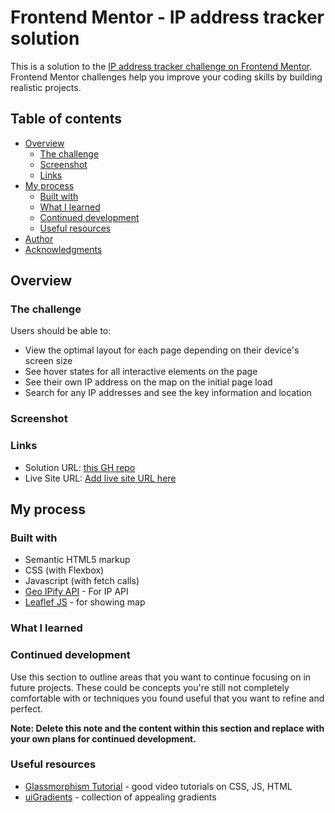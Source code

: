 # Frontend Mentor - IP address tracker solution

This is a solution to the [IP address tracker challenge on Frontend Mentor](https://www.frontendmentor.io/challenges/ip-address-tracker-I8-0yYAH0). Frontend Mentor challenges help you improve your coding skills by building realistic projects. 

## Table of contents

- [Overview](#overview)
  - [The challenge](#the-challenge)
  - [Screenshot](#screenshot)
  - [Links](#links)
- [My process](#my-process)
  - [Built with](#built-with)
  - [What I learned](#what-i-learned)
  - [Continued development](#continued-development)
  - [Useful resources](#useful-resources)
- [Author](#author)
- [Acknowledgments](#acknowledgments)

## Overview

### The challenge

Users should be able to:

- View the optimal layout for each page depending on their device's screen size
- See hover states for all interactive elements on the page
- See their own IP address on the map on the initial page load
- Search for any IP addresses and see the key information and location

### Screenshot


### Links

- Solution URL: [this GH repo](https://github.com/anapimolodec/track-ip/)
- Live Site URL: [Add live site URL here](https://your-live-site-url.com)

## My process

### Built with

- Semantic HTML5 markup
- CSS (with Flexbox)
- Javascript (with fetch calls)
- [Geo IPify API](https://geo.ipify.org/docs) - For IP API
- [Leaflef JS](https://leafletjs.com/) - for showing map



### What I learned



### Continued development

Use this section to outline areas that you want to continue focusing on in future projects. These could be concepts you're still not completely comfortable with or techniques you found useful that you want to refine and perfect.

**Note: Delete this note and the content within this section and replace with your own plans for continued development.**

### Useful resources

- [Glassmorphism Tutorial](https://www.youtube.com/watch?v=mW0Z1T8l7sU&t=420s&ab_channel=OnlineTutorials) - good video tutorials on CSS, JS, HTML
- [uiGradients](https://uigradients.com/#IbizaSunset/) - collection of appealing gradients


